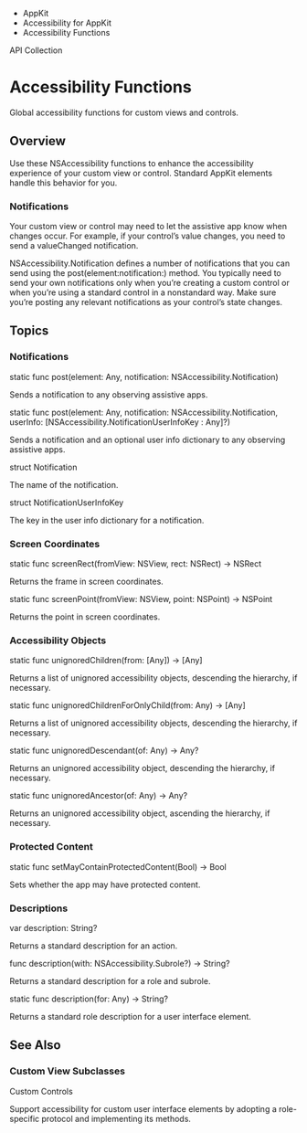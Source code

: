 

- AppKit
- Accessibility for AppKit
-  Accessibility Functions 

API Collection

# Accessibility Functions

Global accessibility functions for custom views and controls.

## Overview

Use these NSAccessibility functions to enhance the accessibility experience of your custom view or control. Standard AppKit elements handle this behavior for you.

### Notifications

Your custom view or control may need to let the assistive app know when changes occur. For example, if your control’s value changes, you need to send a valueChanged notification.

NSAccessibility.Notification defines a number of notifications that you can send using the post(element:notification:) method. You typically need to send your own notifications only when you’re creating a custom control or when you’re using a standard control in a nonstandard way. Make sure you’re posting any relevant notifications as your control’s state changes.

## Topics

### Notifications

static func post(element: Any, notification: NSAccessibility.Notification)

Sends a notification to any observing assistive apps.

static func post(element: Any, notification: NSAccessibility.Notification, userInfo: [NSAccessibility.NotificationUserInfoKey : Any]?)

Sends a notification and an optional user info dictionary to any observing assistive apps.

struct Notification

The name of the notification.

struct NotificationUserInfoKey

The key in the user info dictionary for a notification.

### Screen Coordinates

static func screenRect(fromView: NSView, rect: NSRect) -> NSRect

Returns the frame in screen coordinates.

static func screenPoint(fromView: NSView, point: NSPoint) -> NSPoint

Returns the point in screen coordinates.

### Accessibility Objects

static func unignoredChildren(from: [Any]) -> [Any]

Returns a list of unignored accessibility objects, descending the hierarchy, if necessary.

static func unignoredChildrenForOnlyChild(from: Any) -> [Any]

Returns a list of unignored accessibility objects, descending the hierarchy, if necessary.

static func unignoredDescendant(of: Any) -> Any?

Returns an unignored accessibility object, descending the hierarchy, if necessary.

static func unignoredAncestor(of: Any) -> Any?

Returns an unignored accessibility object, ascending the hierarchy, if necessary.

### Protected Content

static func setMayContainProtectedContent(Bool) -> Bool

Sets whether the app may have protected content.

### Descriptions

var description: String?

Returns a standard description for an action.

func description(with: NSAccessibility.Subrole?) -> String?

Returns a standard description for a role and subrole.

static func description(for: Any) -> String?

Returns a standard role description for a user interface element.

## See Also

### Custom View Subclasses

Custom Controls

Support accessibility for custom user interface elements by adopting a role-specific protocol and implementing its methods.


